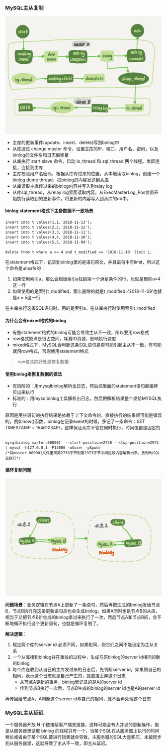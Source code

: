 ### MySQL主从复制

![主从备份过程](pic\主从备份过程.png)

+ 主库的更新事件(update、insert、delete)写到binlog中
+ 从库通过 change master 命令，设置主库的IP、端口、用户名、密码，以及binlog的文件名和日志偏移量
+ 从库执行 start slave 命令，启动 io_thread 和 sql_thread 两个线程。发起连接，连接到主库
+ 主库校验用户名密码，根据从库传过来的位置，从本地读取binlog，创建一个binlog dump thread，把binlog的内容发送到从库
+ 从库读取主库传过来的binlog内容并写入到relay log
+ 从库sql_thread，从relay log里面读取内容，从ExecMasterLog_Pos位置开始执行读取到的更新事件，将更新的内容写入到从库的db中。

#### binlog statement格式下主备数据不一致场景

```mysql
insert into t values(1,1,'2018-11-13');
insert into t values(2,2,'2018-11-12');
insert into t values(3,3,'2018-11-11');
insert into t values(4,4,'2018-11-10');
insert into t values(5,5,'2018-11-09');

delete from t where a >= 4 and t_modified <= '2018-11-10' limit 1;
```

在statement格式下，记录到binlog里的是语句原文，并且语句中有limit，所以这个命令是unsafe的：

1. 如果使用索引a，那么会根据索引a找到第一个满足条件的行，也就是删除a=4这一行
2. 如果使用的是索引t_modified，那么删除的就是t_modified=‘2018-11-09’也就是a = 5这一行

在主库执行这条SQL语句时，用的是索引a，在从库执行时使用索引t_modified

#### 为什么会有mixed格式的binlog

+ 有些statement格式的binlog可能会导致主从不一致，所以要用row格式
+ row格式缺点是很占空间，耗费IO资源，影响执行速度
+ mixed格式下，MySQL会判断这条SQL语句是否可能引起主从不一致，有可能就用row格式，否则使用statement格式

> row格式的好处是恢复数据

#### 使用binlog来恢复数据的做法

+ 有风险的：用mysqlbinlog解析出日志，然后把里面的statement语句直接拷贝出来执行
+ 标准的：用mysqlbinlog工具解析出日志，然后把解析结果整个发给MYSQL执行

原因是用些语句的执行结果是依赖于上下文命令的，直接执行的结果很可能是错误的，例如now()函数，binlog在记录event的时候，多记了一条命令：SET TIMESTAMP = 1546103491，这样保证从库不管在何时执行，时间值都是固定的

```mysql

mysqlbinlog master.000001  --start-position=2738 --stop-position=2973 | mysql -h127.0.0.1 -P13000 -u$user -p$pwd;
/*将master.000001文件里面第2738字节到第2973字节中间这段内容解析出来，放到MySQL去执行*/
```

#### 循环复制问题

![主从切换-双M结构](pic\主从切换-双M结构.png)

**问题场景**：业务逻辑在节点A上更新了一条语句，然后再把生成的binlog发给节点B，节点B执行完这条更新语句后也会生成binlog。如果A同时也是节点B的从库，相当于又把节点B新生成的binlog拿过来执行了一次，然后节点A和节点B间，会不断地循环执行这个更新语句，也就是循环复制了。

**解决逻辑**：

1. 规定两个库的server id 必须不同，如果相同，则它们之间不能设定为主从关系
2. 一个从库接到binlog并在重放的过程中，生成与原binlog的server id相同的新的binlog
3. 每个库在收到从自己的主库发过来的日志后，先判断server id，如果跟自己的相同，表示这个日志就是自己产生的，就直接丢弃这个日志
   + 从节点A更新的事务，binlog里记录的是A的server id
   + 传到节点B执行一次后，节点B生成的binlog的server id也是A的server id

再传回给节点A，A判断这个server id与自己的相同，就不会再处理这个日志

### MySQL主从延迟

一个服务器开放 N 个链接给客户端来连接，这样可能会有大并发的更新操作，但是从服务器里读取 binlog 的线程只有一个，当某个SQL在从服务器上执行的时间稍长或者由于某个SQL要进行锁表就会导致，主服务器的SQL大量积压，未被同步到从服务器里，这就导致了主从不一致，即主从延迟。